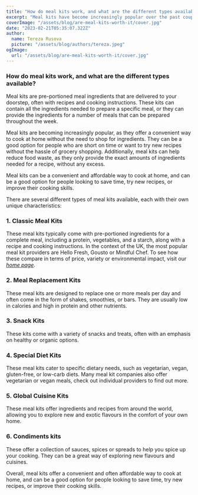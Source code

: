 ```yaml
---
title: "How do meal kits work, and what are the different types available?"
excerpt: "Meal kits have become increasingly popular over the past couple of years. In this article, we explore what they are and what variants are available."
coverImage: "/assets/blog/are-meal-kits-worth-it/cover.jpg"
date: "2023-02-21T05:35:07.322Z"
author:
  name: Tereza Rusova
  picture: "/assets/blog/authors/tereza.jpeg"
ogImage:
  url: "/assets/blog/are-meal-kits-worth-it/cover.jpg"
---
```


### **How do meal kits work, and what are the different types available?**

Meal kits are pre-portioned meal ingredients that are delivered to your doorstep, often with recipes and cooking instructions. These kits can contain all the ingredients needed to prepare a specific meal, or they can provide the ingredients for a number of meals that can be prepared throughout the week.

Meal kits are becoming increasingly popular, as they offer a convenient way to cook at home without the need to shop for ingredients. They can be a good option for people who are short on time or want to try new recipes without the hassle of grocery shopping. Additionally, meal kits can help reduce food waste, as they only provide the exact amounts of ingredients needed for a recipe, without any excess.

Meal kits can be a convenient and affordable way to cook at home, and can be a good option for people looking to save time, try new recipes, or improve their cooking skills.

There are several different types of meal kits available, each with their own unique characteristics:

### **1. Classic Meal Kits**

These meal kits typically come with pre-portioned ingredients for a complete meal, including a protein, vegetables, and a starch, along with a recipe and cooking instructions. In the context of the UK, the most popular meal kit providers are Hello Fresh, Gousto or Mindful Chef. To see how these compare in terms of price, variety or environmental impact, visit our [_home page_](https://www.whichmealservice.com/).

### **2. Meal Replacement Kits**

These meal kits are designed to replace one or more meals per day and often come in the form of shakes, smoothies, or bars. They are usually low in calories and high in protein and other nutrients.

### **3. Snack Kits**

These kits come with a variety of snacks and treats, often with an emphasis on healthy or organic options.

### **4. Special Diet Kits**

These meal kits cater to specific dietary needs, such as vegetarian, vegan, gluten-free, or low-carb diets. Many meal kit companies also offer vegetarian or vegan meals, check out individual providers to find out more.

### **5. Global Cuisine Kits**

These meal kits offer ingredients and recipes from around the world, allowing you to explore new and exotic flavours in the comfort of your own home.

### **6. Condiments kits**

These offer a collection of sauces, spices or spreads to help you spice up your cooking. They can be a great way of exploring new flavours and cuisines.

Overall, meal kits offer a convenient and often affordable way to cook at home, and can be a good option for people looking to save time, try new recipes, or improve their cooking skills.
